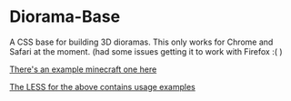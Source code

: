 Diorama-Base
============

A CSS base for building 3D dioramas. This only works for Chrome and Safari at the moment. (had some issues getting it to work with Firefox :( )

[There's an example minecraft one here](https://clifforj.github.io/diorama/)

[The LESS for the above contains usage examples](https://github.com/clifforj/clifforj.github.io/blob/master/diorama/less/minecraft-diorama.less)
